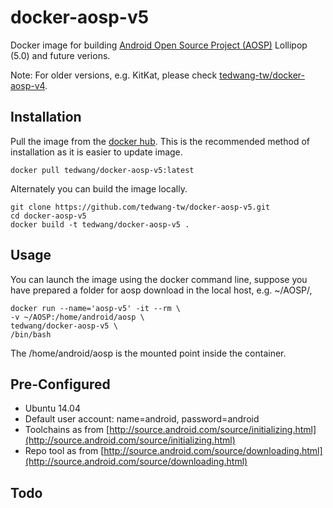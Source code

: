docker-aosp-v5
==============

Docker image for building [Android Open Source Project (AOSP)](https://android.googlesource.com/ "Android Open Source Project (AOSP)") Lollipop (5.0) and future verions.

Note: For older versions, e.g. KitKat, please check [tedwang-tw/docker-aosp-v4](https://github.com/tedwang-tw/docker-aosp-v4 "tedwang-tw/docker-aosp-v4").

## Installation ##
Pull the image from the [docker hub](https://registry.hub.docker.com/u/tedwang/docker-aosp-v5/ "docker hub"). This is the recommended method of installation as it is easier to update image.


    docker pull tedwang/docker-aosp-v5:latest

Alternately you can build the image locally.

    git clone https://github.com/tedwang-tw/docker-aosp-v5.git
    cd docker-aosp-v5
    docker build -t tedwang/docker-aosp-v5 .
    
## Usage ##
You can launch the image using the docker command line, suppose you have prepared a folder for aosp download in the local host, e.g. ~/AOSP/,

    docker run --name='aosp-v5' -it --rm \
    -v ~/AOSP:/home/android/aosp \
    tedwang/docker-aosp-v5 \
    /bin/bash

The /home/android/aosp is the mounted point inside the container.

## Pre-Configured ##
- Ubuntu 14.04
- Default user account: name=android, password=android
- Toolchains as from [http://source.android.com/source/initializing.html](http://source.android.com/source/initializing.html)
- Repo tool as from [http://source.android.com/source/downloading.html](http://source.android.com/source/downloading.html)
 
 
## Todo ##
